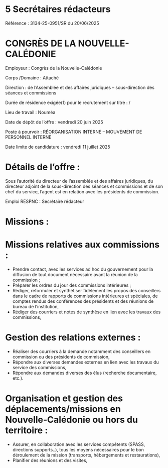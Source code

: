 
# 5 Secrétaires rédacteurs

Référence : 3134-25-0951/SR du 20/06/2025

# CONGRÈS DE LA NOUVELLE-CALÉDONIE



Employeur : Congrès de la Nouvelle-Calédonie

Corps /Domaine : Attaché

Direction : de l’Assemblée et des affaires juridiques – sous-direction des séances et commissions

Durée de résidence exigée(1) pour le recrutement sur titre : /

Lieu de travail : Nouméa

Date de dépôt de l’offre : vendredi 20 juin 2025

Poste à pourvoir : RÉORGANISATION INTERNE – MOUVEMENT DE PERSONNEL INTERNE

Date limite de candidature : vendredi 11 juillet 2025

# Détails de l’offre :

Sous l’autorité du directeur de l’assemblée et des affaires juridiques, du directeur adjoint de la sous-direction des séances et commissions et de son chef du service, l’agent est en relation avec les présidents de commission.

Emploi RESPNC : Secrétaire rédacteur

# Missions :

# Missions relatives aux commissions :

- Prendre contact, avec les services ad hoc du gouvernement pour la diffusion de tout document nécessaire avant la réunion de la commission ;
- Préparer les ordres du jour des commissions intérieures ;
- Rédiger, reformuler et synthétiser fidèlement les propos des conseillers dans le cadre de rapports de commissions intérieures et spéciales, de comptes rendus des conférences des présidents et des réunions de bureau de l’institution,
- Rédiger des courriers et notes de synthèse en lien avec les travaux des commissions,

# Gestion des relations externes :

- Réaliser des courriers à la demande notamment des conseillers en commission ou des présidents de commission,
- Répondre aux diverses demandes externes en lien avec les travaux du service des commissions,
- Répondre aux demandes diverses des élus (recherche documentaire, etc.).

# Organisation et gestion des déplacements/missions en Nouvelle-Calédonie ou hors du territoire :

- Assurer, en collaboration avec les services compétents (SPASS, directions supports..), tous les moyens nécessaires pour le bon déroulement de la mission (transports, hébergements et restaurations),
- Planifier des réunions et des visites,